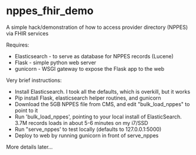 # nppes_fhir_demo
A simple hack/demonstration of how to access provider directory (NPPES) via FHIR services

Requires:
- Elasticsearch - to serve as database for NPPES records (Lucene)
- Flask - simple python web server
- gunicorn - WSGI gateway to expose the Flask app to the web


Very brief instructions:
- Install Elasticsearch. I took all the defaults, which is overkill, but it works
- Pip install Flask, elasticsearch helper routines, and gunicorn
- Download the 5GB NPPES file from CMS, and edit "bulk_load_nppes" to point to it
- Run 'bulk_load_nppes', pointing to your local install of ElasticSearch. 3.7M records loads in about 5-6 minutes on my i7/SSD
- Run "serve_nppes' to test locally (defaults to 127.0.0.1:5000)
- Deploy to web by running gunicorn in front of serve_nppes


More details later...
  
